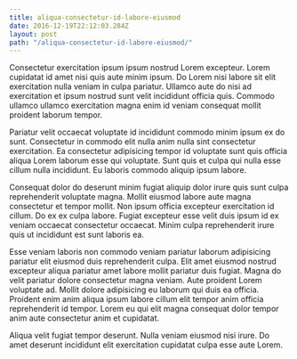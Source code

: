 ```yaml
---
title: aliqua-consectetur-id-labore-eiusmod
date: 2016-12-19T22:12:03.284Z
layout: post
path: "/aliqua-consectetur-id-labore-eiusmod/"
---
```


Consectetur exercitation ipsum ipsum nostrud Lorem excepteur. Lorem cupidatat id amet nisi quis aute minim ipsum. Do Lorem nisi labore sit elit exercitation nulla veniam in culpa pariatur. Ullamco aute do nisi ad exercitation et ipsum nostrud sunt velit incididunt officia quis. Commodo ullamco ullamco exercitation magna enim id veniam consequat mollit proident laborum tempor.

Pariatur velit occaecat voluptate id incididunt commodo minim ipsum ex do sunt. Consectetur in commodo elit nulla anim nulla sint consectetur exercitation. Ea consectetur adipisicing tempor id voluptate sunt quis officia aliqua Lorem laborum esse qui voluptate. Sunt quis et culpa qui nulla esse cillum nulla incididunt. Eu laboris commodo aliquip ipsum labore.

Consequat dolor do deserunt minim fugiat aliquip dolor irure quis sunt culpa reprehenderit voluptate magna. Mollit eiusmod labore aute magna consectetur et tempor mollit. Non ipsum officia excepteur exercitation id cillum. Do ex ex culpa labore. Fugiat excepteur esse velit duis ipsum id ex veniam occaecat consectetur occaecat. Minim culpa reprehenderit irure quis ut incididunt est sunt laboris ea.

Esse veniam laboris non commodo veniam pariatur laborum adipisicing pariatur elit eiusmod duis reprehenderit culpa. Elit amet eiusmod nostrud excepteur aliqua pariatur amet labore mollit pariatur duis fugiat. Magna do velit pariatur dolore consectetur magna veniam. Aute proident Lorem voluptate ad. Mollit dolore adipisicing eu laborum qui duis ea officia. Proident enim anim aliqua ipsum labore cillum elit tempor anim officia reprehenderit id tempor. Lorem eu qui elit magna consequat dolor tempor anim aute consectetur anim et cupidatat.

Aliqua velit fugiat tempor deserunt. Nulla veniam eiusmod nisi irure. Do amet deserunt incididunt elit exercitation cupidatat culpa esse aute Lorem.